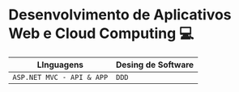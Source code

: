 # Desenvolvimento de Aplicativos Web e Cloud Computing 💻
  LInguagens | Desing de Software
----------------------------|------
 `ASP.NET MVC - API & APP` | `DDD` 



  
